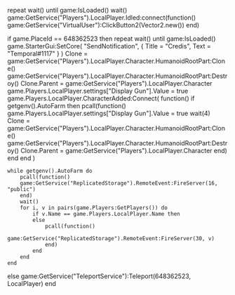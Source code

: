repeat wait() until game:IsLoaded() wait()
game:GetService("Players").LocalPlayer.Idled:connect(function()
game:GetService("VirtualUser"):ClickButton2(Vector2.new())
end)

if game.PlaceId == 648362523 then
    repeat wait() until game:IsLoaded()
    game.StarterGui:SetCore(
        "SendNotification",
        {
            Title = "Credis",
            Text = "Temporal#1117"
        }
    )
    Clone = game:GetService("Players").LocalPlayer.Character.HumanoidRootPart:Clone()
    game:GetService("Players").LocalPlayer.Character.HumanoidRootPart:Destroy()
    Clone.Parent = game:GetService("Players").LocalPlayer.Character
    game.Players.LocalPlayer.settings["Display Gun"].Value = true
    game.Players.LocalPlayer.CharacterAdded:Connect(
        function()
            if getgenv().AutoFarm then
                pcall(function()
                game.Players.LocalPlayer.settings["Display Gun"].Value = true
                wait(4)
                Clone = game:GetService("Players").LocalPlayer.Character.HumanoidRootPart:Clone()
                game:GetService("Players").LocalPlayer.Character.HumanoidRootPart:Destroy()
                Clone.Parent = game:GetService("Players").LocalPlayer.Character
                end)
            end
        end
    )

    while getgenv().AutoFarm do
        pcall(function()
        game:GetService("ReplicatedStorage").RemoteEvent:FireServer(16, "public")
        end)
        wait()
        for i, v in pairs(game.Players:GetPlayers()) do
            if v.Name == game.Players.LocalPlayer.Name then
            else
                pcall(function()
                game:GetService("ReplicatedStorage").RemoteEvent:FireServer(30, v)
                end)
            end
        end
    end
else
    game:GetService("TeleportService"):Teleport(648362523, LocalPlayer)
end
